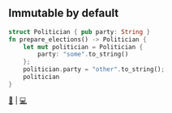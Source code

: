 ## Immutable by default 

```rust
struct Politician { pub party: String }
fn prepare_elections() -> Politician {
    let mut politician = Politician {
        party: "some".to_string()
    };
    politician.party = "other".to_string();
    politician
}
```

[📒](https://doc.rust-lang.org/1.17.0/book/mutability.html) | 
[💻](https://play.rust-lang.org/?version=stable&mode=debug&edition=2018&gist=3ef3adb0095e04b18cccdac468cad40b)